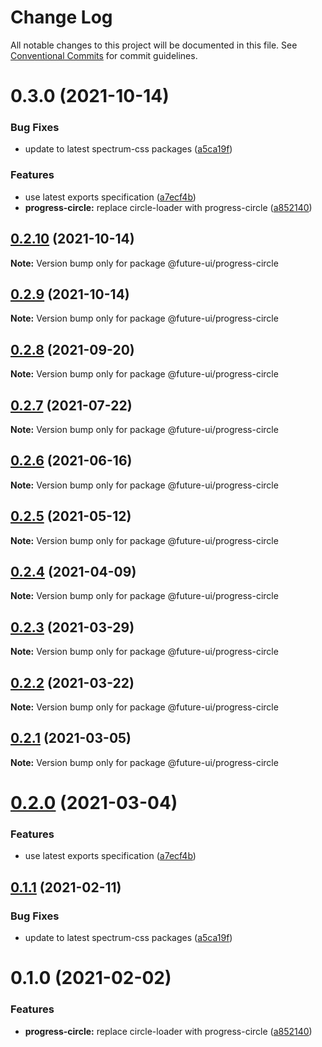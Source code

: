 # Change Log

All notable changes to this project will be documented in this file.
See [Conventional Commits](https://conventionalcommits.org) for commit guidelines.

# 0.3.0 (2021-10-14)


### Bug Fixes

* update to latest spectrum-css packages ([a5ca19f](https://github.com/adobe/spectrum-web-components/commit/a5ca19f67d5b3f0951667c4441d4d977bf1e0937))


### Features

* use latest exports specification ([a7ecf4b](https://github.com/adobe/spectrum-web-components/commit/a7ecf4b6da7996f36a8a89f62cc2384709497008))
* **progress-circle:** replace circle-loader with progress-circle ([a852140](https://github.com/adobe/spectrum-web-components/commit/a852140797f978078d71aceac58f61f744e5a651))





## [0.2.10](https://github.com/adobe/spectrum-web-components/compare/@future-ui/progress-circle@0.2.8...@future-ui/progress-circle@0.2.10) (2021-10-14)

**Note:** Version bump only for package @future-ui/progress-circle

## [0.2.9](https://github.com/adobe/spectrum-web-components/compare/@future-ui/progress-circle@0.2.8...@future-ui/progress-circle@0.2.9) (2021-10-14)

**Note:** Version bump only for package @future-ui/progress-circle

## [0.2.8](https://github.com/adobe/spectrum-web-components/compare/@future-ui/progress-circle@0.2.7...@future-ui/progress-circle@0.2.8) (2021-09-20)

**Note:** Version bump only for package @future-ui/progress-circle

## [0.2.7](https://github.com/adobe/spectrum-web-components/compare/@future-ui/progress-circle@0.2.6...@future-ui/progress-circle@0.2.7) (2021-07-22)

**Note:** Version bump only for package @future-ui/progress-circle

## [0.2.6](https://github.com/adobe/spectrum-web-components/compare/@future-ui/progress-circle@0.2.5...@future-ui/progress-circle@0.2.6) (2021-06-16)

**Note:** Version bump only for package @future-ui/progress-circle

## [0.2.5](https://github.com/adobe/spectrum-web-components/compare/@future-ui/progress-circle@0.2.4...@future-ui/progress-circle@0.2.5) (2021-05-12)

**Note:** Version bump only for package @future-ui/progress-circle

## [0.2.4](https://github.com/adobe/spectrum-web-components/compare/@future-ui/progress-circle@0.2.3...@future-ui/progress-circle@0.2.4) (2021-04-09)

**Note:** Version bump only for package @future-ui/progress-circle

## [0.2.3](https://github.com/adobe/spectrum-web-components/compare/@future-ui/progress-circle@0.2.2...@future-ui/progress-circle@0.2.3) (2021-03-29)

**Note:** Version bump only for package @future-ui/progress-circle

## [0.2.2](https://github.com/adobe/spectrum-web-components/compare/@future-ui/progress-circle@0.2.1...@future-ui/progress-circle@0.2.2) (2021-03-22)

**Note:** Version bump only for package @future-ui/progress-circle

## [0.2.1](https://github.com/adobe/spectrum-web-components/compare/@future-ui/progress-circle@0.2.0...@future-ui/progress-circle@0.2.1) (2021-03-05)

**Note:** Version bump only for package @future-ui/progress-circle

# [0.2.0](https://github.com/adobe/spectrum-web-components/compare/@future-ui/progress-circle@0.1.1...@future-ui/progress-circle@0.2.0) (2021-03-04)

### Features

-   use latest exports specification ([a7ecf4b](https://github.com/adobe/spectrum-web-components/commit/a7ecf4b6da7996f36a8a89f62cc2384709497008))

## [0.1.1](https://github.com/adobe/spectrum-web-components/compare/@future-ui/progress-circle@0.1.0...@future-ui/progress-circle@0.1.1) (2021-02-11)

### Bug Fixes

-   update to latest spectrum-css packages ([a5ca19f](https://github.com/adobe/spectrum-web-components/commit/a5ca19f67d5b3f0951667c4441d4d977bf1e0937))

# 0.1.0 (2021-02-02)

### Features

-   **progress-circle:** replace circle-loader with progress-circle ([a852140](https://github.com/adobe/spectrum-web-components/commit/a852140797f978078d71aceac58f61f744e5a651))
